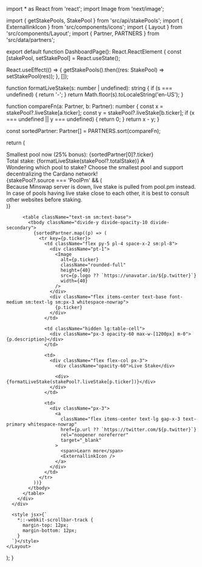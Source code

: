 import \* as React from 'react';
import Image from 'next/image';

import { getStakePools, StakePool } from 'src/api/stakePools';
import { ExternallinkIcon } from 'src/components/icons';
import { Layout } from 'src/components/Layout';
import { Partner, PARTNERS } from 'src/data/partners';

export default function DashboardPage(): React.ReactElement {
const [stakePool, setStakePool] = React.useState<StakePool>();

React.useEffect(() => {
getStakePools().then((res: StakePool) => setStakePool(res));
}, []);

function formatLiveStake(s: number | undefined): string {
if (s === undefined) {
return '-';
}
return Math.floor(s).toLocaleString('en-US');
}

function compareFn(a: Partner, b: Partner): number {
const x = stakePool?.liveStake[a.ticker];
const y = stakePool?.liveStake[b.ticker];
if (x === undefined || y === undefined) {
return 0;
}
return x - y;
}

const sortedPartner: Partner[] = PARTNERS.sort(compareFn);

return (
<Layout>

<div className="flex-1 w-full px-2 lg:w-auto lg:pl-8 lg:px-0">
<div className="px-4 sm:px-8 flex flex-col overflow-y-scroll bg-white divide-y shadow-xl max-h-[84vh] divide-opacity-10 divide-secondary rounded-3xl">
<div className={'sticky top-0 left-0 right-0 z-10 pt-5 space-y-2 bg-white xl:space-y-0 pb-7'}>
<div className="flex flex-col">
<div className="text-lg font-bold">Smallest pool now (25% bonus): {sortedPartner[0]?.ticker}</div>
<div className="text-lg">Total stake: {formatLiveStake(stakePool?.totalStake)} ₳</div>
<div className="hidden mt-2 text-base opacity-60 sm:block">
Wondering which pool to stake? Choose the smallest pool and support decentralizing the Cardano network!
</div>
{stakePool?.source === 'PoolPm' && (
<div className="hidden mt-2 text-base opacity-60 sm:block">
Because Minswap server is down, live stake is pulled from pool.pm instead. In case of pools having
live stake close to each other, it is best to consult other websites before staking.
</div>
)}
</div>
</div>

          <table className="text-sm sm:text-base">
            <tbody className="divide-y divide-opacity-10 divide-secondary">
              {sortedPartner.map((p) => (
                <tr key={p.ticker}>
                  <td className="flex py-5 pl-4 space-x-2 sm:pl-8">
                    <div className="pt-1">
                      <Image
                        alt={p.ticker}
                        className="rounded-full"
                        height={40}
                        src={p.logo ?? `https://unavatar.io/${p.twitter}`}
                        width={40}
                      />
                    </div>
                    <div className="flex items-center text-base font-medium sm:text-lg sm:px-3 whitespace-nowrap">
                      {p.ticker}
                    </div>
                  </td>

                  <td className="hidden lg:table-cell">
                    <div className="px-3 opacity-60 max-w-[1200px] m-0">{p.description}</div>
                  </td>

                  <td>
                    <div className="flex flex-col px-3">
                      <div className="opacity-60">Live Stake</div>

                      <div>{formatLiveStake(stakePool?.liveStake[p.ticker])}</div>
                    </div>
                  </td>

                  <td>
                    <div className="px-3">
                      <a
                        className="flex items-center text-lg gap-x-3 text-primary whitespace-nowrap"
                        href={p.url ?? `https://twitter.com/${p.twitter}`}
                        rel="noopener noreferrer"
                        target="_blank"
                      >
                        <span>Learn more</span>
                        <ExternallinkIcon />
                      </a>
                    </div>
                  </td>
                </tr>
              ))}
            </tbody>
          </table>
        </div>
      </div>

      <style jsx>{`
        *::-webkit-scrollbar-track {
          margin-top: 12px;
          margin-bottom: 12px;
        }
      `}</style>
    </Layout>

);
}
